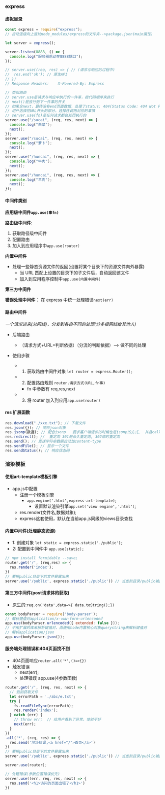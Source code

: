 ### express

#### 虚拟目录

```js
const express = require("express");
// 自动逐级向上查找node_modules/express的文件夹-->package.json(main属性)

let server = express();

server.listen(8888, () => {
  console.log("服务器启动在8888端口");
});

// server.use((req, res) => { // (请求与响应的过程中)
//  res.end('ok'); // 原生API
// })
// Response Headers:    X-Powered-By: Express

// 类似路由
// server.use是请求与响应中执行的一件事，按代码顺序来执行
// next()是放行到下一件事的开关
// 如果全next，最终没有end页面数据，处理了status: 404(Status Code: 404 Not Found)
// 用户选择性URL开头的部分，选择性调用对应的事情
// server.use(fn)是任何请求都会处罚执行的
server.use("/sucai", (req, res, next) => {
  console.log("白菜");
  next();
});
server.use("/sucai", (req, res, next) => {
  console.log("萝卜");
  next();
});
server.use("/huncai", (req, res, next) => {
  console.log("牛肉");
  next();
});
server.use("/huncai", (req, res, next) => {
  console.log("羊肉");
  next();
});
```

#### 中间件类别

**应用级中间件`app.use(事fn)`**

**路由级中间件**:

1. 获取路径级中间件
2. 配置路由
3. 加入到应用程序中`app.use(router)`

**内置中间件**

- 处理一些静态资源文件的返回(设置将某个目录下的资源文件向外暴露)
  - 当 URL 匹配上设置的目录下的子文件后，自动返回该文件
  - 加入到应用程序控制中`app.use(内置中间件)`

**第三方中间件**

**错误处理中间件**： 在 express 中统一处理错误`next(err)`

#### 路由中间件

_一个请求进来(总网线)，分发到各自不同的处理(分多根网线给其他人)_

- 后端路由

  - （请求方式+URL=判断依据）（分流的判断依据）--> 做不同的处理

- 使用步骤
  - 1. 获取路由中间件对象 `let router = express.Router();`
  - 2. 配置路由规则 `router.请求方式(URL,fn事)`
    - fn 中参数有 req,res,next
  - 3. 将 router 加入到应用`app.use(router)`

#### res 扩展函数

```js
res.download("./xxx.txt"); // 下载文件
res.json({}); // 响应json对象
res.jsonp(数据); // 配合jsonp   要求客户端请求的时候也是jsonp的方式,  并且callback=xxx
res.redirect(); //  重定向 301是永久重定向, 302临时重定向
res.send(); // 发送字符串数据自动加content-type
res.sendFile(); // 显示一个文件
res.sendStatus(); // 响应状态码
```

### 渲染模板

#### 使用art-template模板引擎

- app.js中配置
  - 注册一个模板引擎
    - `app.engine('.html',express-art-template)`;
      - 设置默认渲染引擎`app.set('view engine','.html')`;
  - res.render(文件名,数据对象);
  - express这套使用，默认在当前app.js同级的views目录查找

#### 内置中间件(处理静态资源)

- 1: 创建对象 `let static = express.static('./public');`
- 2: 配置到中间件中 `app.use(static);`

```js
// npm install formidable --save;
router.get('/', (req,res) => {
  res.render('index');
})
// 要把public目录下的文件暴露出来
server.use('/public', express.static('./public')) // 当虚拟目录/public被匹配以后，未来的url都会去除掉/public
```

#### 第三方中间件(post请求体的获取)

- 原生的:`req.on('data',data=>{ data.toString();})`

```js
const bodyParser = require('body-parser');
// 解析键值对application/x-www-form-urlencoded
app.use(bodyParser.urlencoded({ extended: false })); 
// 不用扩展的库来解析键值对，而使用node内置核心对象querystring来解析键值对
// 解析application/json
app.use(bodyParser.json());
```

#### 服务端处理错误和404页面找不到

- 404页面响应`router.all('*',()=>{})`
- 触发错误
  - next(err);
  - 处理错误  app.use(4参数函数)

```js
router.get('/', (req, res, next) => {
  // 假如获取文件
  let errorPath = './abc/e.txt';
  try {
    fs.readFileSync(errorPath);
    res.render('index');
  } catch (err) {
    // throw err;  // 给用户看到了异常，体验不好
    next(err); 
  }
})
.all('*', (req, res) => {
  res.send('地址错误,<a href="/">首页</a>')
})
// 要把public目录下的文件暴露出来
server.use('/public', express.static('./public')) // 当虚拟目录/public被匹配以后，未来的url都会去除掉/public

server.use(router);

// 处理错误(参数位置错误优先)
server.use((err, req, res, next) => {
  res.send('<h1>访问的页面出错了</h1>')
})
```